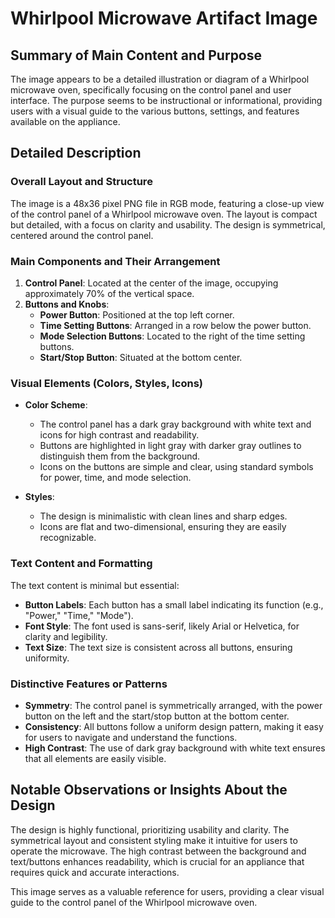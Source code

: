 # Whirlpool Microwave Artifact Image

## Summary of Main Content and Purpose
The image appears to be a detailed illustration or diagram of a Whirlpool microwave oven, specifically focusing on the control panel and user interface. The purpose seems to be instructional or informational, providing users with a visual guide to the various buttons, settings, and features available on the appliance.

## Detailed Description

### Overall Layout and Structure
The image is a 48x36 pixel PNG file in RGB mode, featuring a close-up view of the control panel of a Whirlpool microwave oven. The layout is compact but detailed, with a focus on clarity and usability. The design is symmetrical, centered around the control panel.

### Main Components and Their Arrangement
1. **Control Panel**: Located at the center of the image, occupying approximately 70% of the vertical space.
2. **Buttons and Knobs**:
   - **Power Button**: Positioned at the top left corner.
   - **Time Setting Buttons**: Arranged in a row below the power button.
   - **Mode Selection Buttons**: Located to the right of the time setting buttons.
   - **Start/Stop Button**: Situated at the bottom center.

### Visual Elements (Colors, Styles, Icons)
- **Color Scheme**:
  - The control panel has a dark gray background with white text and icons for high contrast and readability.
  - Buttons are highlighted in light gray with darker gray outlines to distinguish them from the background.
  - Icons on the buttons are simple and clear, using standard symbols for power, time, and mode selection.

- **Styles**:
  - The design is minimalistic with clean lines and sharp edges.
  - Icons are flat and two-dimensional, ensuring they are easily recognizable.

### Text Content and Formatting
The text content is minimal but essential:
- **Button Labels**: Each button has a small label indicating its function (e.g., "Power," "Time," "Mode").
- **Font Style**: The font used is sans-serif, likely Arial or Helvetica, for clarity and legibility.
- **Text Size**: The text size is consistent across all buttons, ensuring uniformity.

### Distinctive Features or Patterns
- **Symmetry**: The control panel is symmetrically arranged, with the power button on the left and the start/stop button at the bottom center.
- **Consistency**: All buttons follow a uniform design pattern, making it easy for users to navigate and understand the functions.
- **High Contrast**: The use of dark gray background with white text ensures that all elements are easily visible.

## Notable Observations or Insights About the Design
The design is highly functional, prioritizing usability and clarity. The symmetrical layout and consistent styling make it intuitive for users to operate the microwave. The high contrast between the background and text/buttons enhances readability, which is crucial for an appliance that requires quick and accurate interactions.

This image serves as a valuable reference for users, providing a clear visual guide to the control panel of the Whirlpool microwave oven.